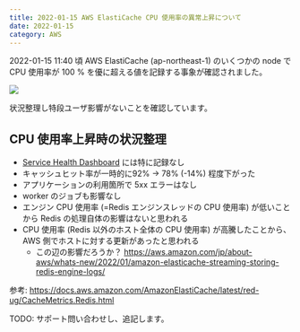 ```yaml
---
title: 2022-01-15 AWS ElastiCache CPU 使用率の異常上昇について
date: 2022-01-15
category: AWS
---
```


2022-01-15 11:40 頃 AWS ElastiCache (ap-northeast-1) のいくつかの node で CPU 使用率が 100 % を優に超える値を記録する事象が確認されました。

![](https://i.imgur.com/JHvTN3N.png)

状況整理し特段ユーザ影響がないことを確認しています。

## CPU 使用率上昇時の状況整理

* [Service Health Dashboard](https://status.aws.amazon.com/) には特に記録なし
* キャッシュヒット率が一時的に92% → 78% (-14%) 程度下がった
* アプリケーションの利用箇所で 5xx エラーはなし
* worker のジョブも影響なし
* エンジン CPU 使用率 (=Redis エンジンスレッドの CPU 使用率) が低いことから Redis の処理自体の影響はないと思われる
* CPU 使用率 (Redis 以外のホスト全体の CPU 使用率) が高騰したことから、 AWS 側でホストに対する更新があったと思われる
    - この辺の影響だろうか？
        https://aws.amazon.com/jp/about-aws/whats-new/2022/01/amazon-elasticache-streaming-storing-redis-engine-logs/

参考: https://docs.aws.amazon.com/AmazonElastiCache/latest/red-ug/CacheMetrics.Redis.html

TODO: サポート問い合わせし、追記します。
